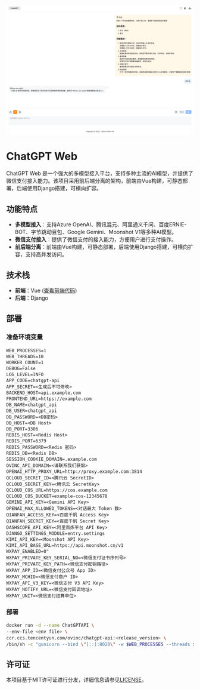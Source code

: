![home_zh.png](./docs/home_zh.png)

# ChatGPT Web

ChatGPT Web 是一个强大的多模型接入平台，支持多种主流的AI模型，并提供了微信支付接入能力。该项目采用前后端分离的架构，前端由Vue构建，可静态部署，后端使用Django搭建，可横向扩容。

## 功能特点

- **多模型接入**：支持Azure OpenAI、腾讯混元、阿里通义千问、百度ERNIE-BOT、字节跳动豆包、Google Gemini、Moonshot V1等多种AI模型。
- **微信支付接入**：提供了微信支付的接入能力，方便用户进行支付操作。
- **前后端分离**：前端由Vue构建，可静态部署，后端使用Django搭建，可横向扩容，支持高并发访问。

## 技术栈

- **前端**：Vue ([查看前端代码](https://github.com/OVINC-CN/ChatGPTWeb))
- **后端**：Django 

## 部署

### 准备环境变量

```
WEB_PROCESSES=1
WEB_THREADS=10
WORKER_COUNT=1
DEBUG=False
LOG_LEVEL=INFO
APP_CODE=chatgpt-api
APP_SECRET=<生成后不可修改>
BACKEND_HOST=api.example.com
FRONTEND_URL=https://example.com
DB_NAME=chatgpt_api
DB_USER=chatgpt_api
DB_PASSWORD=<DB密码>
DB_HOST=<DB Host>
DB_PORT=3306
REDIS_HOST=<Redis Host>
REDIS_PORT=6379
REDIS_PASSWORD=<Redis 密码>
REDIS_DB=<Redis DB>
SESSION_COOKIE_DOMAIN=.example.com
OVINC_API_DOMAIN=<请联系我们获取>
OPENAI_HTTP_PROXY_URL=http://proxy.example.com:3814
QCLOUD_SECRET_ID=<腾讯云 SecretID>
QCLOUD_SECRET_KEY=<腾讯云 SecretKey>
QCLOUD_COS_URL=https://cos.example.com
QCLOUD_COS_BUCKET=example-cos-12345678
GEMINI_API_KEY=<Gemini API Key>
OPENAI_MAX_ALLOWED_TOKENS=<对话最大 Token 数>
QIANFAN_ACCESS_KEY=<百度千帆 Access Key>
QIANFAN_SECRET_KEY=<百度千帆 Secret Key>
DASHSCOPE_API_KEY=<阿里百炼平台 API Key>
DJANGO_SETTINGS_MODULE=entry.settings
KIMI_API_KEY=<Moonshot API Key>
KIMI_API_BASE_URL=https://api.moonshot.cn/v1
WXPAY_ENABLED=0"
WXPAY_PRIVATE_KEY_SERIAL_NO=<微信支付证书序列号>
WXPAY_PRIVATE_KEY_PATH=<微信支付密钥路径>
WXPAY_APP_ID=<微信支付公众号 App ID>
WXPAY_MCHID=<微信支付商户 ID>
WXPAY_API_V3_KEY=<微信支付 V3 API Key>
WXPAY_NOTIFY_URL=<微信支付回调地址>
WXPAY_UNIT=<微信支付结算单位>
```

### 部署

```bash
docker run -d --name ChatGPTAPI \
--env-file <env file> \
ccr.ccs.tencentyun.com/ovinc/chatgpt-api:<release_version> \
/bin/sh -c "gunicorn --bind \"[::]:8020\" -w $WEB_PROCESSES --threads $WEB_THREADS -k uvicorn_worker.UvicornWorker --proxy-protocol --proxy-allow-from \"*\" --forwarded-allow-ips \"*\" entry.asgi:application"
```

## 许可证

本项目基于MIT许可证进行分发，详细信息请参见[LICENSE](./LICENSE)。
